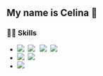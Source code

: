 ## My name is Celina 🌴

### ✍🏻 Skills


* <span> <img src="https://img.shields.io/badge/JavaScript-FFCA28?style=flat-square&logo=JavaScript&logoColor=white"/> &nbsp;<img src="https://img.shields.io/badge/TypeScript-3178C6?style=flat-square&logo=TypeScript&logoColor=white"/> &nbsp; <img src="https://img.shields.io/badge/Svelte-FF3E00?style=flat-square&logo=Svelte&logoColor=white"/> &nbsp;<img src="https://img.shields.io/badge/Nextjs-000000?style=flat-square&logo=Next.js&logoColor=white"/> </span> 
* <span> <img src="https://img.shields.io/badge/HTML5-E34F26?style=flat-square&logo=HTML5&logoColor=white"/> &nbsp;<img src="https://img.shields.io/badge/CSS3-3178C6?style=flat-square&logo=CSS3&logoColor=white"/></span> 
* <span><img src="https://img.shields.io/badge/Amazon-FF9900?style=flat-square&logo=Amazon&logoColor=white"/> </span>










<!--
**rhdwnals1/rhdwnals1** is a ✨ _special_ ✨ repository because its `README.md` (this file) appears on your GitHub profile.

Here are some ideas to get you started:

- 🔭 I’m currently working on ...
- 🌱 I’m currently learning ...
- 👯 I’m looking to collaborate on ...
- 🤔 I’m looking for help with ...
- 💬 Ask me about ...
- 📫 How to reach me: ...
- 😄 Pronouns: ...
- ⚡ Fun fact: ...
-->
